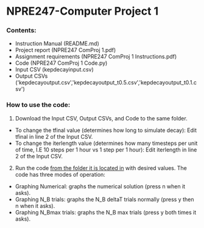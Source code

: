 # NPRE247-Computer Project 1
### Contents:
- Instruction Manual (README.md)
- Project report (NPRE247 ComProj 1.pdf)
- Assignment requirements (NPRE247 ComProj 1 Instructions.pdf)
- Code (NPRE247 ComProj 1 Code.py)
- Input CSV (kepdecayinput.csv)
- Output CSVs ('kepdecayoutput.csv','kepdecayoutput_t0.5.csv','kepdecayoutput_t0.1.csv')

### How to use the code:
1. Download the Input CSV, Output CSVs, and Code to the same folder.
- To change the tfinal value (determines how long to simulate decay):
  Edit tfinal in line 2 of the Input CSV.
- To change the iterlength value (determines how many timesteps per unit of time, I.E 10 steps per 1 hour vs 1 step per 1 hour):
  Edit iterlength in line 2 of the Input CSV.
2. Run the code <ins>from the folder it is located in</ins> with desired values.
The code has three modes of operation:
- Graphing Numerical: graphs the numerical solution (press n when it asks).
- Graphing N_B trials: graphs the N_B deltaT trials normally (press y then n when it asks).
- Graphing N_Bmax trials: graphs the N_B max trials (press y both times it asks).
